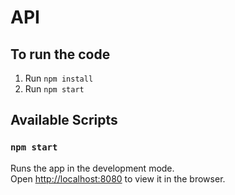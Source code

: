 # API
## To run the code

1. Run `npm install`
2. Run `npm start`

## Available Scripts

### `npm start`

Runs the app in the development mode.\
Open [http://localhost:8080](http://localhost:8080) to view it in the browser.
